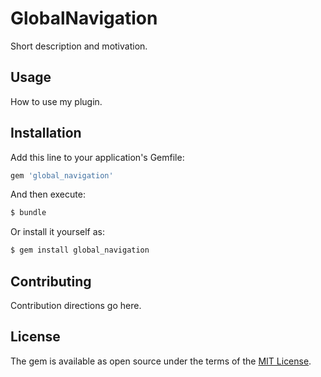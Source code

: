 # GlobalNavigation
Short description and motivation.

## Usage
How to use my plugin.

## Installation
Add this line to your application's Gemfile:

```ruby
gem 'global_navigation'
```

And then execute:
```bash
$ bundle
```

Or install it yourself as:
```bash
$ gem install global_navigation
```

## Contributing
Contribution directions go here.

## License
The gem is available as open source under the terms of the [MIT License](https://opensource.org/licenses/MIT).
